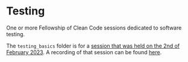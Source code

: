 # Testing

One or more Fellowship of Clean Code sessions dedicated to software testing.

The `testing_basics` folder is for a [session that was held on the 2nd of February 2023](https://indico.gssi.it/event/452/).
A recording of that session can be found [here](https://www.youtube.com/watch?v=JyfCxCylCZ0).
